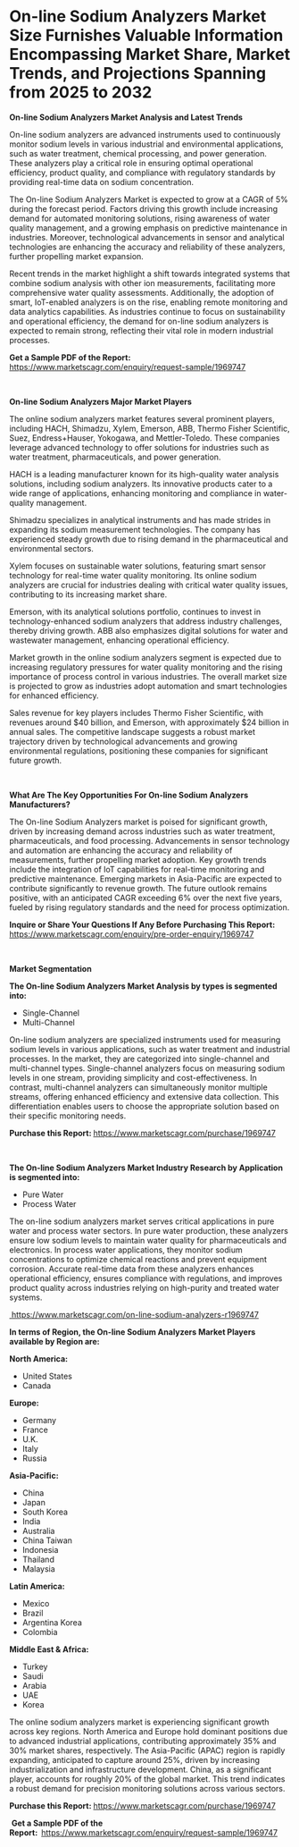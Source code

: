 <p><h1>On-line Sodium Analyzers Market Size Furnishes Valuable Information Encompassing Market Share, Market Trends, and Projections Spanning from 2025 to 2032</h1></p><p><strong>On-line Sodium Analyzers Market Analysis and Latest Trends</strong></p>
<p><p>On-line sodium analyzers are advanced instruments used to continuously monitor sodium levels in various industrial and environmental applications, such as water treatment, chemical processing, and power generation. These analyzers play a critical role in ensuring optimal operational efficiency, product quality, and compliance with regulatory standards by providing real-time data on sodium concentration.</p><p>The On-line Sodium Analyzers Market is expected to grow at a CAGR of 5% during the forecast period. Factors driving this growth include increasing demand for automated monitoring solutions, rising awareness of water quality management, and a growing emphasis on predictive maintenance in industries. Moreover, technological advancements in sensor and analytical technologies are enhancing the accuracy and reliability of these analyzers, further propelling market expansion.</p><p>Recent trends in the market highlight a shift towards integrated systems that combine sodium analysis with other ion measurements, facilitating more comprehensive water quality assessments. Additionally, the adoption of smart, IoT-enabled analyzers is on the rise, enabling remote monitoring and data analytics capabilities. As industries continue to focus on sustainability and operational efficiency, the demand for on-line sodium analyzers is expected to remain strong, reflecting their vital role in modern industrial processes.</p></p>
<p><strong>Get a Sample PDF of the Report:&nbsp;</strong> <a href="https://www.marketscagr.com/enquiry/request-sample/1969747?utm_campaign=3517&utm_medium=2&utm_source=Github&utm_content=ia&utm_term=16042025&utm_id=on-line-sodium-analyzers">https://www.marketscagr.com/enquiry/request-sample/1969747</a></p>
<p>&nbsp;</p>
<p><strong>On-line Sodium Analyzers Major Market Players</strong></p>
<p><p>The online sodium analyzers market features several prominent players, including HACH, Shimadzu, Xylem, Emerson, ABB, Thermo Fisher Scientific, Suez, Endress+Hauser, Yokogawa, and Mettler-Toledo. These companies leverage advanced technology to offer solutions for industries such as water treatment, pharmaceuticals, and power generation.</p><p>HACH is a leading manufacturer known for its high-quality water analysis solutions, including sodium analyzers. Its innovative products cater to a wide range of applications, enhancing monitoring and compliance in water-quality management.</p><p>Shimadzu specializes in analytical instruments and has made strides in expanding its sodium measurement technologies. The company has experienced steady growth due to rising demand in the pharmaceutical and environmental sectors.</p><p>Xylem focuses on sustainable water solutions, featuring smart sensor technology for real-time water quality monitoring. Its online sodium analyzers are crucial for industries dealing with critical water quality issues, contributing to its increasing market share.</p><p>Emerson, with its analytical solutions portfolio, continues to invest in technology-enhanced sodium analyzers that address industry challenges, thereby driving growth. ABB also emphasizes digital solutions for water and wastewater management, enhancing operational efficiency.</p><p>Market growth in the online sodium analyzers segment is expected due to increasing regulatory pressures for water quality monitoring and the rising importance of process control in various industries. The overall market size is projected to grow as industries adopt automation and smart technologies for enhanced efficiency.</p><p>Sales revenue for key players includes Thermo Fisher Scientific, with revenues around $40 billion, and Emerson, with approximately $24 billion in annual sales. The competitive landscape suggests a robust market trajectory driven by technological advancements and growing environmental regulations, positioning these companies for significant future growth.</p></p>
<p>&nbsp;</p>
<p><strong>What Are The Key Opportunities For On-line Sodium Analyzers Manufacturers?</strong></p>
<p><p>The On-line Sodium Analyzers market is poised for significant growth, driven by increasing demand across industries such as water treatment, pharmaceuticals, and food processing. Advancements in sensor technology and automation are enhancing the accuracy and reliability of measurements, further propelling market adoption. Key growth trends include the integration of IoT capabilities for real-time monitoring and predictive maintenance. Emerging markets in Asia-Pacific are expected to contribute significantly to revenue growth. The future outlook remains positive, with an anticipated CAGR exceeding 6% over the next five years, fueled by rising regulatory standards and the need for process optimization.</p></p>
<p><strong>Inquire or Share Your Questions If Any Before Purchasing This Report:</strong> <a href="https://www.marketscagr.com/enquiry/pre-order-enquiry/1969747?utm_campaign=3517&utm_medium=2&utm_source=Github&utm_content=ia&utm_term=16042025&utm_id=on-line-sodium-analyzers">https://www.marketscagr.com/enquiry/pre-order-enquiry/1969747</a></p>
<p>&nbsp;</p>
<p><strong>Market Segmentation</strong></p>
<p><strong>The On-line Sodium Analyzers Market Analysis by types is segmented into:</strong></p>
<p><ul><li>Single-Channel</li><li>Multi-Channel</li></ul></p>
<p><p>On-line sodium analyzers are specialized instruments used for measuring sodium levels in various applications, such as water treatment and industrial processes. In the market, they are categorized into single-channel and multi-channel types. Single-channel analyzers focus on measuring sodium levels in one stream, providing simplicity and cost-effectiveness. In contrast, multi-channel analyzers can simultaneously monitor multiple streams, offering enhanced efficiency and extensive data collection. This differentiation enables users to choose the appropriate solution based on their specific monitoring needs.</p></p>
<p><strong>Purchase this Report:&nbsp;</strong><a href="https://www.marketscagr.com/purchase/1969747?utm_campaign=3517&utm_medium=2&utm_source=Github&utm_content=ia&utm_term=16042025&utm_id=on-line-sodium-analyzers">https://www.marketscagr.com/purchase/1969747</a></p>
<p>&nbsp;</p>
<p><strong>The On-line Sodium Analyzers Market Industry Research by Application is segmented into:</strong></p>
<p><ul><li>Pure Water</li><li>Process Water</li></ul></p>
<p><p>The on-line sodium analyzers market serves critical applications in pure water and process water sectors. In pure water production, these analyzers ensure low sodium levels to maintain water quality for pharmaceuticals and electronics. In process water applications, they monitor sodium concentrations to optimize chemical reactions and prevent equipment corrosion. Accurate real-time data from these analyzers enhances operational efficiency, ensures compliance with regulations, and improves product quality across industries relying on high-purity and treated water systems.</p></p>
<p><a href="https://www.marketscagr.com/on-line-sodium-analyzers-r1969747?utm_campaign=3517&utm_medium=2&utm_source=Github&utm_content=ia&utm_term=16042025&utm_id=on-line-sodium-analyzers">&nbsp;https://www.marketscagr.com/on-line-sodium-analyzers-r1969747</a></p>
<p><strong>In terms of Region, the On-line Sodium Analyzers Market Players available by Region are:</strong></p>
<p>
    <p> <strong> North America: </strong>
        <ul>
            <li>United States</li>
            <li>Canada</li>
        </ul>
        </p> 
    <p> <strong> Europe: </strong>
        <ul>
            <li>Germany</li>
            <li>France</li>
            <li>U.K.</li>
            <li>Italy</li>
            <li>Russia</li>
        </ul>
        </p> 
    <p> <strong> Asia-Pacific: </strong>
        <ul>
            <li>China</li>
            <li>Japan</li>
            <li>South Korea</li>
            <li>India</li>
            <li>Australia</li>
            <li>China Taiwan</li>
            <li>Indonesia</li>
            <li>Thailand</li>
            <li>Malaysia</li>
        </ul>
        </p> 
    <p> <strong> Latin America: </strong>
        <ul>
            <li>Mexico</li>
            <li>Brazil</li>
            <li>Argentina Korea</li>
            <li>Colombia</li>
        </ul>
        </p> 
    <p> <strong> Middle East & Africa: </strong>
        <ul>
            <li>Turkey</li>
            <li>Saudi</li>
            <li>Arabia</li>
            <li>UAE</li>
            <li>Korea</li>
        </ul>
    </p>
    </p>
<p><p>The online sodium analyzers market is experiencing significant growth across key regions. North America and Europe hold dominant positions due to advanced industrial applications, contributing approximately 35% and 30% market shares, respectively. The Asia-Pacific (APAC) region is rapidly expanding, anticipated to capture around 25%, driven by increasing industrialization and infrastructure development. China, as a significant player, accounts for roughly 20% of the global market. This trend indicates a robust demand for precision monitoring solutions across various sectors.</p></p>
<p><strong>Purchase this Report: </strong><a href="https://www.marketscagr.com/purchase/1969747?utm_campaign=3517&utm_medium=2&utm_source=Github&utm_content=ia&utm_term=16042025&utm_id=on-line-sodium-analyzers">https://www.marketscagr.com/purchase/1969747</a></p>
<p>&nbsp;<strong>Get a Sample PDF of the Report:&nbsp;&nbsp;</strong><a href="https://www.marketscagr.com/enquiry/request-sample/1969747?utm_campaign=3517&utm_medium=2&utm_source=Github&utm_content=ia&utm_term=16042025&utm_id=on-line-sodium-analyzers">https://www.marketscagr.com/enquiry/request-sample/1969747</a></p>
<p><strong></strong></p>
<p><p></p><p></p><p></p></p>